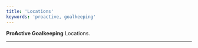 ```yaml
---
title: 'Locations'
keywords: 'proactive, goalkeeping'
---
```


**ProActive Goalkeeping** Locations.

---
